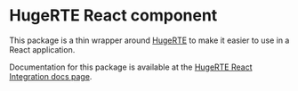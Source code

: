 # HugeRTE React component

This package is a thin wrapper around [HugeRTE](https://github.com/hugerte/hugerte) to make it easier to use in a React application.

Documentation for this package is available at the [HugeRTE React Integration docs page](https://github.com/hugerte/hugerte-docs/blob/main/integrations/react.md).
